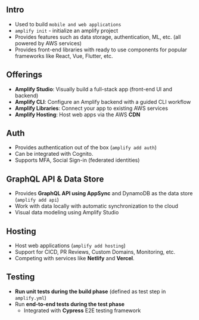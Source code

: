 ## Intro

- Used to build `mobile and web applications`
- `amplify init` - initialize an amplify project
- Provides features such as data storage, authentication, ML, etc. (all powered by AWS services)
- Provides front-end libraries with ready to use components for popular frameworks like React, Vue, Flutter, etc.

## Offerings

- **Amplify Studio**: Visually build a full-stack app (front-end Ul and backend)
- **Amplify CLI**: Configure an Amplify backend with a guided CLI workflow
- **Amplify Libraries**: Connect your app to existing AWS services
- **Amplify Hosting**: Host web apps via the AWS **CDN**

## Auth

- Provides authentication out of the box (`amplify add auth`)
- Can be integrated with Cognito.
- Supports MFA, Social Sign-in (federated identities)

## GraphQL API & Data Store
- Provides **GraphQL API using AppSync** and DynamoDB as the data store (`amplify add api`)
- Work with data locally with automatic synchronization to the cloud
- Visual data modeling using Amplify Studio

## Hosting

- Host web applications (`amplify add hosting`)
- Support for CICD, PR Reviews, Custom Domains, Monitoring, etc.
- Competing with services like **Netlify** and **Vercel**.


## Testing

- **Run unit tests during the build phase** (defined as test step in `amplify.yml`)
- Run **end-to-end tests during the test phase** 
    - Integrated with **Cypress** E2E testing framework